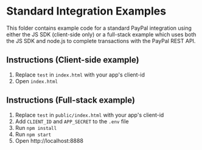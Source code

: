 # Standard Integration Examples

This folder contains example code for a standard PayPal integration using either the JS SDK (client-side only) or a full-stack example which uses both the JS SDK and node.js to complete transactions with the PayPal REST API.

## Instructions (Client-side example)

1. Replace `test` in `index.html` with your app's client-id
2. Open `index.html`

## Instructions (Full-stack example)

1. Replace `test` in `public/index.html` with your app's client-id
2. Add `CLIENT_ID` and `APP_SECRET` to the `.env` file
3. Run `npm install`
4. Run `npm start`
5. Open http://localhost:8888
